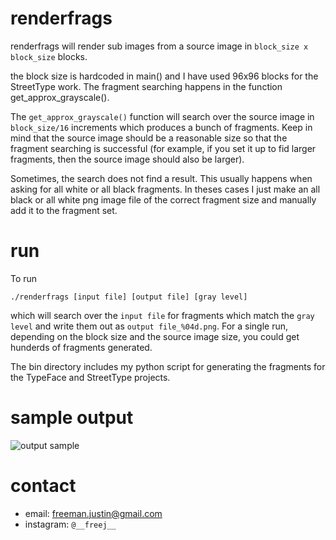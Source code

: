 # renderfrags

renderfrags will render sub images from a source image in ```block_size x block_size``` blocks.

the block size is hardcoded in main() and I have used 96x96 blocks for the StreetType work. The fragment searching happens in the function get_approx_grayscale().

The ```get_approx_grayscale()``` function will search over the source image in ```block_size/16``` increments which produces a bunch of fragments. Keep in mind that the source image should be a reasonable size so that the fragment searching is successful (for example, if you set it up to fid larger fragments, then the source image should also be larger).

Sometimes, the search does not find a result. This usually happens when asking for all white or all black fragments. In theses cases I just make an all black or all white png image file of the correct fragment size and manually add it to the fragment set.

# run

To run

```
./renderfrags [input file] [output file] [gray level]
```
which will search over the ```input file``` for fragments which match the ```gray level``` and write them out as ```output file_%04d.png```. For a single run, depending on the block size and the source image size, you could get hunderds of fragments generated.

The bin directory includes my python script for generating the fragments for the TypeFace and StreetType projects.

# sample output

![output sample](https://raw.github.com/freemanjustin/TypeFace/master/renderfrags/bin/sample.png)

# contact
- email: freeman.justin@gmail.com
- instagram: ```@__freej__```

